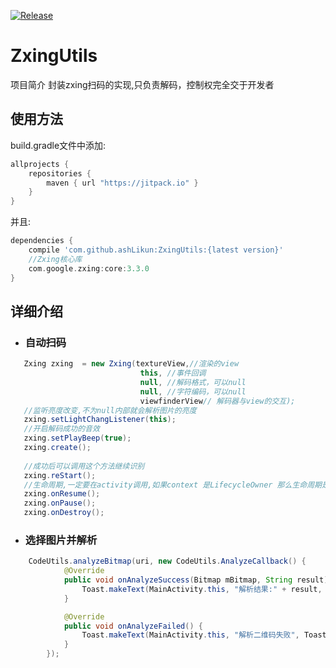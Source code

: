 [![Release](https://jitpack.io/v/ashLikun/ZxingUtils.svg)](https://jitpack.io/#ashLikun/ZxingUtils)

# **ZxingUtils**
项目简介
    封装zxing扫码的实现,只负责解码，控制权完全交于开发者
## 使用方法

build.gradle文件中添加:
```gradle
allprojects {
    repositories {
        maven { url "https://jitpack.io" }
    }
}
```
并且:

```gradle
dependencies {
    compile 'com.github.ashLikun:ZxingUtils:{latest version}'
    //Zxing核心库
    com.google.zxing:core:3.3.0
}
```

## 详细介绍

* ### 自动扫码
```java
   Zxing zxing  = new Zxing(textureView,//渲染的view
                             this, //事件回调
                             null, //解码格式，可以null
                             null, //字符编码，可以null
                             viewfinderView// 解码器与view的交互);
   //监听亮度改变,不为null内部就会解析图片的亮度
   zxing.setLightChangListener(this);
   //开启解码成功的音效
   zxing.setPlayBeep(true);
   zxing.create();
   
   //成功后可以调用这个方法继续识别
   zxing.reStart();
   //生命周期,一定要在activity调用,如果context 是LifecycleOwner 那么生命周期是自动的
   zxing.onResume();
   zxing.onPause();
   zxing.onDestroy();
```

* ### 选择图片并解析
```java
    CodeUtils.analyzeBitmap(uri, new CodeUtils.AnalyzeCallback() {
            @Override
            public void onAnalyzeSuccess(Bitmap mBitmap, String result) {
                Toast.makeText(MainActivity.this, "解析结果:" + result, Toast.LENGTH_LONG).show();
            }

            @Override
            public void onAnalyzeFailed() {
                Toast.makeText(MainActivity.this, "解析二维码失败", Toast.LENGTH_LONG).show();
            }
        });
```

